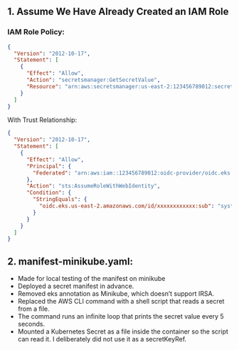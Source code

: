 ## 1️. Assume We Have Already Created an IAM Role  

### IAM Role Policy:  
```json
{
  "Version": "2012-10-17",
  "Statement": [
    {
      "Effect": "Allow",
      "Action": "secretsmanager:GetSecretValue",
      "Resource": "arn:aws:secretsmanager:us-east-2:123456789012:secret:my-secret-*"
    }
  ]
}
```

With Trust Relationship:
```json
{
  "Version": "2012-10-17",
  "Statement": [
    {
      "Effect": "Allow",
      "Principal": {
        "Federated": "arn:aws:iam::123456789012:oidc-provider/oidc.eks.us-east-2.amazonaws.com/id/xxxxxxxxxxxx"
      },
      "Action": "sts:AssumeRoleWithWebIdentity",
      "Condition": {
        "StringEquals": {
          "oidc.eks.us-east-2.amazonaws.com/id/xxxxxxxxxxxx:sub": "system:serviceaccount:default:aws-cli-sa"
        }
      }
    }
  ]
}
```

## 2. manifest-minikube.yaml:
- Made for local testing of the manifest on minikube
- Deployed a secret manifest in advance.
- Removed eks annotation as Minikube, which doesn’t support IRSA.
- Replaced the AWS CLI command with a shell script that reads a secret from a file.
- The command runs an infinite loop that prints the secret value every 5 seconds.
- Mounted a Kubernetes Secret as a file inside the container so the script can read it. I deliberately did not use it as a secretKeyRef.

